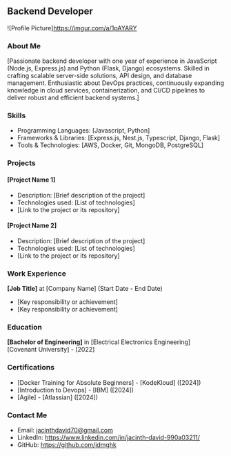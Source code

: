 
## Backend Developer

![Profile Picture]<https://imgur.com/a/1pAYARY>

### About Me
[Passionate backend developer with one year of experience in JavaScript (Node.js, Express.js) and Python (Flask, Django) ecosystems. Skilled in crafting scalable server-side solutions, API design, and database management. Enthusiastic about DevOps practices, continuously expanding knowledge in cloud services, containerization, and CI/CD pipelines to deliver robust and efficient backend systems.]

### Skills
- Programming Languages: [Javascript, Python]
- Frameworks & Libraries: [Express.js, Nest.js, Typescript, Django, Flask]
- Tools & Technologies: [AWS, Docker, Git, MongoDB, PostgreSQL]

### Projects
#### [Project Name 1]
- Description: [Brief description of the project]
- Technologies used: [List of technologies]
- [Link to the project or its repository]

#### [Project Name 2]
- Description: [Brief description of the project]
- Technologies used: [List of technologies]
- [Link to the project or its repository]

### Work Experience
**[Job Title]** at [Company Name] (Start Date - End Date)
- [Key responsibility or achievement]
- [Key responsibility or achievement]

### Education
**[Bachelor of Engineering]** in [Electrical Electronics Engineering]  
[Covenant University] - [2022]

### Certifications
- [Docker Training for Absolute Beginners] - [KodeKloud] ([2024])
- [Introduction to Devops] - [IBM] ([2024])
- [Agile] - [Atlassian] ([2024])

### Contact Me
- Email: <jacinthdavid70@gmail.com>
- LinkedIn: <https://www.linkedin.com/in/jacinth-david-990a03211/>
- GitHub: <https://github.com/jdmghk>

